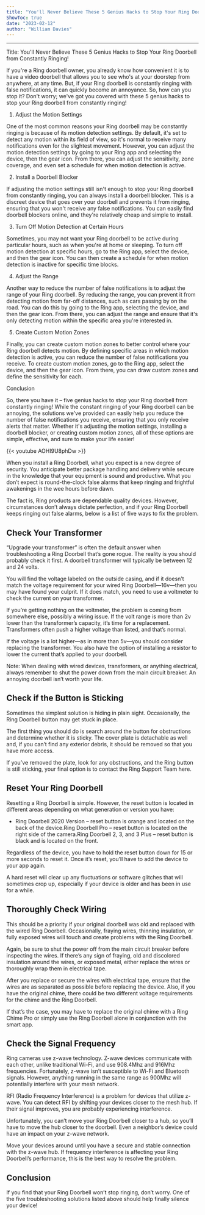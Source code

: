 ```yaml
---
title: "You'll Never Believe These 5 Genius Hacks to Stop Your Ring Doorbell from Constantly Ringing!"
ShowToc: true 
date: "2023-02-12"
author: "William Davies"
---
```

*****
Title: You'll Never Believe These 5 Genius Hacks to Stop Your Ring Doorbell from Constantly Ringing!

If you're a Ring doorbell owner, you already know how convenient it is to have a video doorbell that allows you to see who's at your doorstep from anywhere, at any time. But, if your Ring doorbell is constantly ringing with false notifications, it can quickly become an annoyance. So, how can you stop it? Don't worry; we've got you covered with these 5 genius hacks to stop your Ring doorbell from constantly ringing!

1. Adjust the Motion Settings

One of the most common reasons your Ring doorbell may be constantly ringing is because of its motion detection settings. By default, it's set to detect any motion within its field of view, so it's normal to receive many notifications even for the slightest movement. However, you can adjust the motion detection settings by going to your Ring app and selecting the device, then the gear icon. From there, you can adjust the sensitivity, zone coverage, and even set a schedule for when motion detection is active.

2. Install a Doorbell Blocker

If adjusting the motion settings still isn't enough to stop your Ring doorbell from constantly ringing, you can always install a doorbell blocker. This is a discreet device that goes over your doorbell and prevents it from ringing, ensuring that you won't receive any false notifications. You can easily find doorbell blockers online, and they're relatively cheap and simple to install.

3. Turn Off Motion Detection at Certain Hours

Sometimes, you may not want your Ring doorbell to be active during particular hours, such as when you're at home or sleeping. To turn off motion detection at specific hours, go to the Ring app, select the device, and then the gear icon. You can then create a schedule for when motion detection is inactive for specific time blocks.

4. Adjust the Range

Another way to reduce the number of false notifications is to adjust the range of your Ring doorbell. By reducing the range, you can prevent it from detecting motion from far-off distances, such as cars passing by on the road. You can do this by going to the Ring app, selecting the device, and then the gear icon. From there, you can adjust the range and ensure that it's only detecting motion within the specific area you're interested in.

5. Create Custom Motion Zones

Finally, you can create custom motion zones to better control where your Ring doorbell detects motion. By defining specific areas in which motion detection is active, you can reduce the number of false notifications you receive. To create custom motion zones, go to the Ring app, select the device, and then the gear icon. From there, you can draw custom zones and define the sensitivity for each.

Conclusion

So, there you have it – five genius hacks to stop your Ring doorbell from constantly ringing! While the constant ringing of your Ring doorbell can be annoying, the solutions we've provided can easily help you reduce the number of false notifications you receive, ensuring that you only receive alerts that matter. Whether it's adjusting the motion settings, installing a doorbell blocker, or creating custom motion zones, all of these options are simple, effective, and sure to make your life easier!

{{< youtube AOHI9U8phDw >}} 



When you install a Ring Doorbell, what you expect is a new degree of security. You anticipate better package handling and delivery while secure in the knowledge that your equipment is sound and productive. What you don’t expect is round-the-clock false alarms that keep ringing and frightful awakenings in the wee hours before dawn.
 
The fact is, Ring products are dependable quality devices. However, circumstances don’t always dictate perfection, and if your Ring Doorbell keeps ringing out false alarms, below is a list of five ways to fix the problem.
 
## Check Your Transformer
 
“Upgrade your transformer” is often the default answer when troubleshooting a Ring Doorbell that’s gone rogue. The reality is you should probably check it first. A doorbell transformer will typically be between 12 and 24 volts.
 
You will find the voltage labeled on the outside casing, and if it doesn’t match the voltage requirement for your wired Ring Doorbell—16v—then you may have found your culprit. If it does match, you need to use a voltmeter to check the current on your transformer.
 
If you’re getting nothing on the voltmeter, the problem is coming from somewhere else, possibly a wiring issue. If the volt range is more than 2v lower than the transformer’s capacity, it’s time for a replacement. Transformers often push a higher voltage than listed, and that’s normal.
 
If the voltage is a lot higher—as in more than 5v—you should consider replacing the transformer. You also have the option of installing a resistor to lower the current that’s applied to your doorbell.
 
Note: When dealing with wired devices, transformers, or anything electrical, always remember to shut the power down from the main circuit breaker. An annoying doorbell isn’t worth your life.
 
## Check if the Button is Sticking
 
Sometimes the simplest solution is hiding in plain sight. Occasionally, the Ring Doorbell button may get stuck in place.
 
The first thing you should do is search around the button for obstructions and determine whether it is sticky. The cover plate is detachable as well and, if you can’t find any exterior debris, it should be removed so that you have more access.
 
If you’ve removed the plate, look for any obstructions, and the Ring button is still sticking, your final option is to contact the Ring Support Team here.
 
## Reset Your Ring Doorbell
 
Resetting a Ring Doorbell is simple. However, the reset button is located in different areas depending on what generation or version you have:
 
- Ring Doorbell 2020 Version – reset button is orange and located on the back of the device.Ring Doorbell Pro – reset button is located on the right side of the camera.Ring Doorbell 2, 3, and 3 Plus – reset button is black and is located on the front.

 
Regardless of the device, you have to hold the reset button down for 15 or more seconds to reset it. Once it’s reset, you’ll have to add the device to your app again.
 
A hard reset will clear up any fluctuations or software glitches that will sometimes crop up, especially if your device is older and has been in use for a while.
 
## Thoroughly Check Wiring
 
This should be a priority if your original doorbell was old and replaced with the wired Ring Doorbell. Occasionally, fraying wires, thinning insulation, or fully exposed wires will touch and create problems with the Ring Doorbell.
 
Again, be sure to shut the power off from the main circuit breaker before inspecting the wires. If there’s any sign of fraying, old and discolored insulation around the wires, or exposed metal, either replace the wires or thoroughly wrap them in electrical tape.
 
After you replace or secure the wires with electrical tape, ensure that the wires are as separated as possible before replacing the device. Also, if you have the original chime, there could be two different voltage requirements for the chime and the Ring Doorbell.
 
If that’s the case, you may have to replace the original chime with a Ring Chime Pro or simply use the Ring Doorbell alone in conjunction with the smart app.
 
## Check the Signal Frequency
 
Ring cameras use z-wave technology. Z-wave devices communicate with each other, unlike traditional Wi-Fi, and use 908.4Mhz and 916Mhz frequencies. Fortunately, z-wave isn’t susceptible to Wi-Fi and Bluetooth signals. However, anything running in the same range as 900Mhz will potentially interfere with your mesh network.
 
RFI (Radio Frequency Interference) is a problem for devices that utilize z-wave. You can detect RFI by shifting your devices closer to the mesh hub. If their signal improves, you are probably experiencing interference.
 
Unfortunately, you can’t move your Ring Doorbell closer to a hub, so you’ll have to move the hub closer to the doorbell. Even a neighbor’s device could have an impact on your z-wave network.
 
Move your devices around until you have a secure and stable connection with the z-wave hub. If frequency interference is affecting your Ring Doorbell’s performance, this is the best way to resolve the problem.
 
## Conclusion
 
If you find that your Ring Doorbell won’t stop ringing, don’t worry. One of the five troubleshooting solutions listed above should help finally silence your device!




